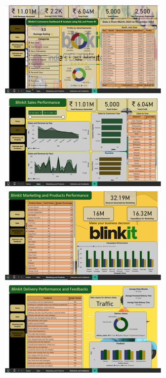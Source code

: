 ![Powerbi Dashboard](./Screenshot-2025-08-08-194351.png)

![Powerbi Dashboard](./Screenshot-2025-08-08-194412.png)

![Powerbi Dashboard](./Screenshot-2025-08-08-194437.png)

![Powerbi Dashboard](./Screenshot-2025-08-08-194504.png)

